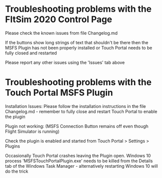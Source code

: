 # Troubleshooting problems with the FltSim 2020 Control Page

Please check the known issues from file Changelog.md

If the buttons show long strings of text that shouldn't be there then the MSFS Plugin has not been properly installed or Touch Portal needs to be fully closed and restarted

Please report any other issues using the 'Issues' tab above


# Troubleshooting problems with the Touch Portal MSFS Plugin

Installation Issues:
Please follow the installation instructions in the file Changelog.md - remember to fully close and restart Touch Portal to enable the plugin
   
Plugin not working:   (MSFS Connection Button remains off even though Flight Simulator is running)

Check the plugin is enabled and started from Touch Portal > Settings > Plugins

Occasionally Touch Portal crashes leaving the Plugin open.  Windows 10 process 'MSFSTouchPortalPlugin.exe' needs to be killed from the Details tab of the Windows Task Manager - alternatively restarting Windows 10 will do the trick
